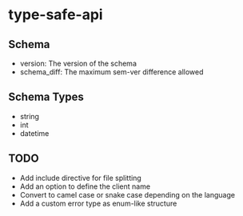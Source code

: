 # type-safe-api

## Schema

- version: The version of the schema
- schema_diff: The maximum sem-ver difference allowed

## Schema Types

- string
- int
- datetime

## TODO

- Add include directive for file splitting
- Add an option to define the client name
- Convert to camel case or snake case depending on the language
- Add a custom error type as enum-like structure